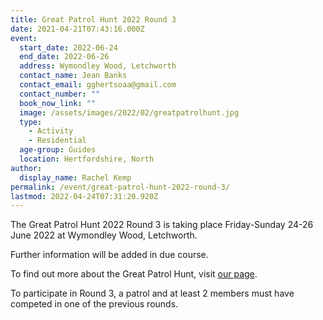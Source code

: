 ```yaml
---
title: Great Patrol Hunt 2022 Round 3
date: 2021-04-21T07:43:16.000Z
event:
  start_date: 2022-06-24
  end_date: 2022-06-26
  address: Wymondley Wood, Letchworth
  contact_name: Jean Banks
  contact_email: gghertsoaa@gmail.com
  contact_number: ""
  book_now_link: ""
  image: /assets/images/2022/02/greatpatrolhunt.jpg
  type:
    - Activity
    - Residential
  age-group: Guides
  location: Hertfordshire, North
author:
  display_name: Rachel Kemp
permalink: /event/great-patrol-hunt-2022-round-3/
lastmod: 2022-04-24T07:31:20.920Z
---
```

The Great Patrol Hunt 2022 Round 3 is taking place Friday-Sunday 24-26 June 2022 at Wymondley Wood, Letchworth.

Further information will be added in due course.

To find out more about the Great Patrol Hunt, visit [our page](/great-patrol-hunt/).

To participate in Round 3, a patrol and at least 2 members must have competed in one of the previous rounds.
